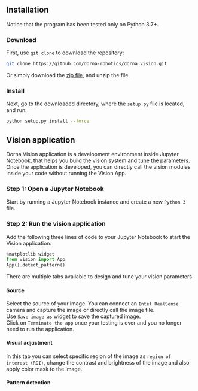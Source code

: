 ## Installation
Notice that the program has been tested only on Python 3.7+.

### Download
First, use `git clone` to download the repository:  
```bash
git clone https://github.com/dorna-robotics/dorna_vision.git
```
Or simply download the [zip file](https://github.com/dorna-robotics/dorna_vision/archive/master.zip), and unzip the file.  

### Install
Next, go to the downloaded directory, where the `setup.py` file is located, and run:
```bash
python setup.py install --force
```

## Vision application
Dorna Vision application is a development environment inside Jupyter Notebook, that helps you build the vision system and tune the parameters. Once the application is developed, you can directly call the vision modules inside your code without running the Vision App. 

### Step 1: Open a Jupyter Notebook

Start by running a Jupyter Notebook instance and create a new `Python 3` file.

### Step 2: Run the vision application

Add the following three lines of code to your Jupyter Notebook to start the  Vision application:
```python
%matplotlib widget
from vision import App
App().detect_pattern()
```
There are multiple tabs available to design and tune your vision parameters

#### Source
Select the source of your image. You can connect an `Intel RealSense` camera and capture the image or directly call the image file.  
Use `Save image as` widget to save the captured image.  
Click on `Terminate the app` once your testing is over and you no longer need to run the application.

#### Visual adjustment
In this tab you can select specific region of the image as `region of interest (ROI)`, change the contrast and brightness of the image and also apply color mask to the image.

#### Pattern detection
